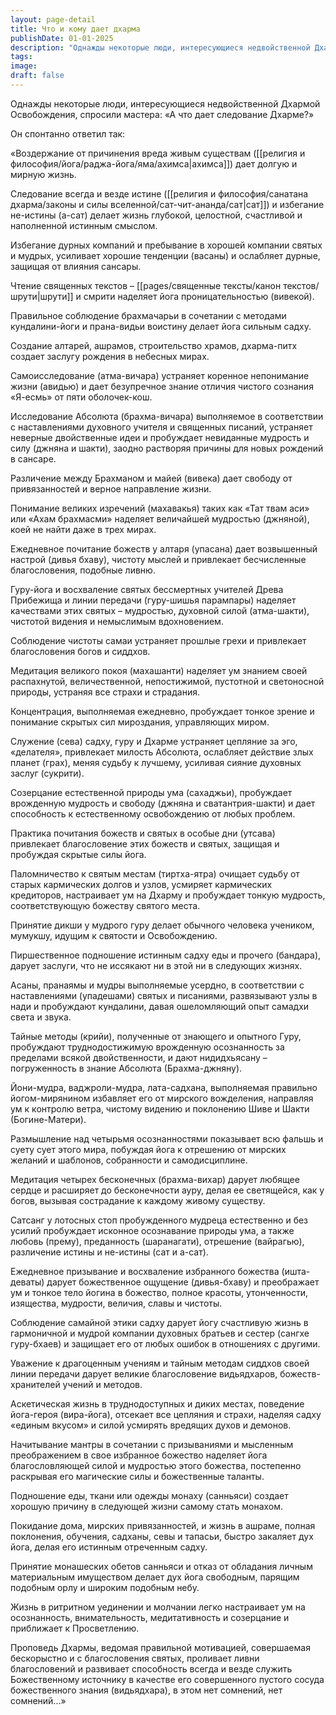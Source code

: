 ```yaml
---
layout: page-detail
title: Что и кому дает дхарма
publishDate: 01-01-2025
description: "Однажды некоторые люди, интересующиеся недвойственной Дхармой Освобождения, спросили мастера: «А что дает следование Дхарме?» Он спонтанно ответил так: «Воздержание от причинения вреда живым существам..."
tags:
image:
draft: false
---
```

Однажды некоторые люди, интересующиеся недвойственной Дхармой Освобождения, спросили мастера: «А что дает следование Дхарме?»

Он спонтанно ответил так: 

«Воздержание от причинения вреда живым существам ([[религия и философия/йога/раджа-йога/яма/ахимса|ахимса]]) дает долгую и мирную жизнь.

Следование всегда и везде истине ([[религия и философия/санатана дхарма/законы и силы вселенной/сат-чит-ананда/сат|сат]]) и избегание не-истины (а-сат) делает жизнь глубокой, целостной, счастливой и наполненной истинным смыслом.

Избегание дурных компаний и пребывание в хорошей компании святых и мудрых, усиливает хорошие тенденции (васаны) и ослабляет дурные, защищая от влияния сансары.

Чтение священных текстов – [[pages/священные тексты/канон текстов/шрути|шрути]] и смрити наделяет йога проницательностью (вивекой).

Правильное соблюдение брахмачарьи в сочетании с методами кундалини-йоги и прана-видьи воистину делает йога сильным садху.

Создание алтарей, ашрамов, строительство храмов, дхарма-питх создает заслугу рождения в небесных мирах.

Самоисследование (атма-вичара) устраняет коренное непонимание жизни (авидью) и дает безупречное знание отличия чистого сознания «Я-есмь» от пяти оболочек-кош.

Исследование Абсолюта (брахма-вичара) выполняемое в соответствии с наставлениями духовного учителя и священных писаний, устраняет неверные двойственные идеи и пробуждает невиданные мудрость и силу (джняна и шакти), заодно растворяя причины для новых рождений в сансаре.

Различение между Брахманом и майей (вивека) дает свободу от привязанностей и верное направление жизни.

Понимание великих изречений (махавакья) таких как «Тат твам аси» или «Ахам брахмасми» наделяет величайшей мудростью (джняной), коей не найти даже в трех мирах.

Ежедневное почитание божеств у алтаря (упасана) дает возвышенный настрой (дивья бхаву), чистоту мыслей и привлекает бесчисленные благословения, подобные ливню.

Гуру-йога и восхваление святых бессмертных учителей Древа Прибежища и линии передачи (гуру-шишья парампары) наделяет качествами этих святых – мудростью, духовной силой (атма-шакти), чистотой видения и немыслимым вдохновением.

Соблюдение чистоты самаи устраняет прошлые грехи и привлекает благословения богов и сиддхов.

Медитация великого покоя (махашанти) наделяет ум знанием своей распахнутой, величественной, непостижимой, пустотной и светоносной природы, устраняя все страхи и страдания.

Концентрация, выполняемая ежедневно, пробуждает тонкое зрение и понимание скрытых сил мироздания, управляющих миром.

Служение (сева) садху, гуру и Дхарме устраняет цепляние за эго, «делателя», привлекает милость Абсолюта, ослабляет действие злых планет (грах), меняя судьбу к лучшему, усиливая сияние духовных заслуг (сукрити).

Созерцание естественной природы ума (сахаджьи), пробуждает врожденную мудрость и свободу (джняна и сватантрия-шакти) и дает способность к естественному освобождению от любых проблем.

Практика почитания божеств и святых в особые дни (утсава) привлекает благословение этих божеств и святых, защищая и пробуждая скрытые силы йога.

Паломничество к святым местам (тиртха-ятра) очищает судьбу от старых кармических долгов и узлов, усмиряет кармических кредиторов, настраивает ум на Дхарму и пробуждает тонкую мудрость, соответствующую божеству святого места.

Принятие дикши у мудрого гуру делает обычного человека учеником, мумукшу, идущим к святости и Освобождению.

Пиршественное подношение истинным садху еды и прочего (бандара), дарует заслуги, что не иссякают ни в этой ни в следующих жизнях.

Асаны, пранаямы и мудры выполняемые усердно, в соответствии с наставлениями (упадешами) святых и писаниями, развязывают узлы в нади и пробуждают кундалини, давая ошеломляющий опыт самадхи света и звука.

Тайные методы (крийи), полученные от знающего и опытного Гуру, пробуждают труднодостижимую врожденную осознанность за пределами всякой двойственности, и дают нидидхьясану – погруженность в знание Абсолюта (Брахма-джняну).

Йони-мудра, ваджроли-мудра, лата-садхана, выполняемая правильно йогом-мирянином избавляет его от мирского вожделения, направляя ум к контролю ветра, чистому видению и поклонению Шиве и Шакти (Богине-Матери).

Размышление над четырьмя осознанностями показывает всю фальшь и суету сует этого мира, побуждая йога к отрешению от мирских желаний и шаблонов, собранности и самодисциплине.

Медитация четырех бесконечных (брахма-вихар) дарует любящее сердце и расширяет до бесконечности ауру, делая ее светящейся, как у богов, вызывая сострадание к каждому живому существу.

Сатсанг у лотосных стоп пробужденного мудреца естественно и без усилий пробуждает исконное осознавание природы ума, а также любовь (прему), преданность (шаранагати), отрешение (вайрагью), различение истины и не-истины (сат и а-сат).

Ежедневное призывание и восхваление избранного божества (ишта-деваты) дарует божественное ощущение (дивья-бхаву) и преображает ум и тонкое тело йогина в божество, полное красоты, утонченности, изящества, мудрости, величия, славы и чистоты.

Соблюдение самайной этики садху дарует йогу счастливую жизнь в гармоничной и мудрой компании духовных братьев и сестер (сангхе гуру-бхаев) и защищает его от любых ошибок в отношениях с другими.

Уважение к драгоценным учениям и тайным методам сиддхов своей линии передачи дарует великие благословение видьядхаров, божеств-хранителей учений и методов.

Аскетическая жизнь в труднодоступных и диких местах, поведение йога-героя (вира-йога), отсекает все цепляния и страхи, наделяя садху «единым вкусом» и силой усмирять вредящих духов и демонов.

Начитывание мантры в сочетании с призываниями и мысленным преображением в свое избранное божество наделяет йога благословляющей силой и мудростью этого божества, постепенно раскрывая его магические силы и божественные таланты.

Подношение еды, ткани или одежды монаху (санньяси) создает хорошую причину в следующей жизни самому стать монахом.

Покидание дома, мирских привязанностей, и жизнь в ашраме, полная поклонения, обучения, садханы, севы и тапасьи, быстро закаляет дух йога, делая его истинным отреченным садху.

Принятие монашеских обетов санньяси и отказ от обладания личным материальным имуществом делает дух йога свободным, парящим подобным орлу и широким подобным небу.

Жизнь в ритритном уединении и молчании легко настраивает ум на осознанность, внимательность, медитативность и созерцание и приближает к Просветлению.

Проповедь Дхармы, ведомая правильной мотивацией, совершаемая бескорыстно и с благословения святых, проливает ливни благословений и развивает способность всегда и везде служить Божественному источнику в качестве его совершенного пустого сосуда божественного знания (видьядхара), в этом нет сомнений, нет сомнений...»
  
  
